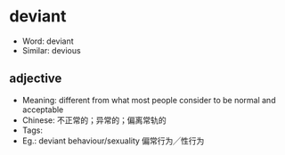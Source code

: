 # deviant

- Word: deviant
- Similar: devious

## adjective

- Meaning: different from what most people consider to be normal and acceptable
- Chinese: 不正常的；异常的；偏离常轨的
- Tags: 
- Eg.: deviant behaviour/sexuality 偏常行为╱性行为

